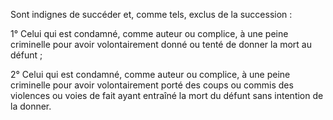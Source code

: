 Sont indignes de succéder et, comme tels, exclus de la succession :

1° Celui qui est condamné, comme auteur ou complice, à une peine criminelle pour avoir volontairement donné ou tenté de donner la mort au défunt ;

2° Celui qui est condamné, comme auteur ou complice, à une peine criminelle pour avoir volontairement porté des coups ou commis des violences ou voies de fait ayant entraîné la mort du défunt sans intention de la donner.
